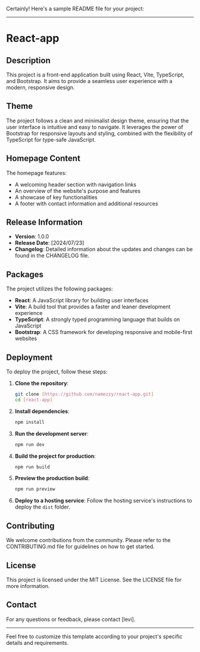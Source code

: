 Certainly! Here's a sample README file for your project:

---

# React-app

## Description
This project is a front-end application built using React, Vite, TypeScript, and Bootstrap. It aims to provide a seamless user experience with a modern, responsive design.

## Theme
The project follows a clean and minimalist design theme, ensuring that the user interface is intuitive and easy to navigate. It leverages the power of Bootstrap for responsive layouts and styling, combined with the flexibility of TypeScript for type-safe JavaScript.

## Homepage Content
The homepage features:
- A welcoming header section with navigation links
- An overview of the website's purpose and features
- A showcase of key functionalities
- A footer with contact information and additional resources

## Release Information
- **Version**: 1.0.0
- **Release Date**: [2024/07/23]
- **Changelog**: Detailed information about the updates and changes can be found in the CHANGELOG file.

## Packages
The project utilizes the following packages:
- **React**: A JavaScript library for building user interfaces
- **Vite**: A build tool that provides a faster and leaner development experience
- **TypeScript**: A strongly typed programming language that builds on JavaScript
- **Bootstrap**: A CSS framework for developing responsive and mobile-first websites

## Deployment
To deploy the project, follow these steps:
1. **Clone the repository**:
   ```sh
   git clone [https://github.com/namezzy/react-app.git]
   cd [react-app]
   ```

2. **Install dependencies**:
   ```sh
   npm install
   ```

3. **Run the development server**:
   ```sh
   npm run dev
   ```

4. **Build the project for production**:
   ```sh
   npm run build
   ```

5. **Preview the production build**:
   ```sh
   npm run preview
   ```

6. **Deploy to a hosting service**:
   Follow the hosting service's instructions to deploy the `dist` folder.

## Contributing
We welcome contributions from the community. Please refer to the CONTRIBUTING.md file for guidelines on how to get started.

## License
This project is licensed under the MIT License. See the LICENSE file for more information.

## Contact
For any questions or feedback, please contact [levi].

---

Feel free to customize this template according to your project's specific details and requirements.
